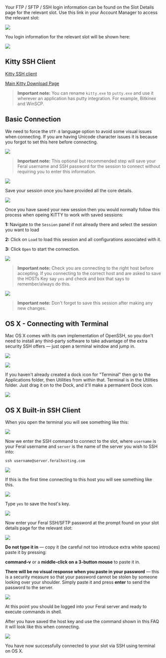 
Your FTP / SFTP / SSH login information can be found on the Slot Details page for the relevant slot. Use this link in your Account Manager to access the relevant slot:

![](https://raw.github.com/feralhosting/feralfilehosting/master/Feral%20Wiki/0%20Generic/slot_detail_link.png)

You login information for the relevant slot will be shown here:

![](https://raw.github.com/feralhosting/feralfilehosting/master/Feral%20Wiki/0%20Generic/slot_detail_ssh.png)

Kitty SSH Client
---

[Kitty SSH client](http://www.9bis.net/kitty/?page=Download)

[Main Kitty Download Page](http://www.fosshub.com/KiTTY.html)

> **Important note:** You can rename `kitty.exe` to `putty.exe` and use it wherever an application has putty integration. For example, Bitkinex and WinSCP.

Basic Connection
---

We need to force the `UTF-8` language option to avoid some visual issues when connecting. If you are having Unicode character issues it is because you forgot to set this here before connecting.

![](https://raw.github.com/feralhosting/feralfilehosting/master/Feral%20Wiki/SSH/Kitty%20-%20SSH%20-%20Private%20Keys%20-%20SSH%20tunnels/1.png)

> **Important note:** This optional but recommended step will save your Feral username and SSH password for the session to connect without requiring you to enter this information.

![](https://raw.github.com/feralhosting/feralfilehosting/master/Feral%20Wiki/SSH/Kitty%20-%20SSH%20-%20Private%20Keys%20-%20SSH%20tunnels/2.png)

Save your session once you have provided all the core details.

![](https://raw.github.com/feralhosting/feralfilehosting/master/Feral%20Wiki/SSH/Kitty%20-%20SSH%20-%20Private%20Keys%20-%20SSH%20tunnels/3.png)

Once you have saved your  new session then you would normally follow this process when opeing KiTTY to work with saved sessions:

**1:** Navigate to the `Session` panel if not already there and select the session you want to load

**2:** Click on `Load` to load this session and all configurations associated with it.

**3:** Click `Open` to start the connection.

![](https://raw.github.com/feralhosting/feralfilehosting/master/Feral%20Wiki/SSH/Kitty%20-%20SSH%20-%20Private%20Keys%20-%20SSH%20tunnels/8.png)

> **Important note:** Check you are connecting to the right host before accepting. If you connecting to the correct host and are asked to save the HOSTs Key say `yes` and check and box that says to remember/always do this.

![](https://raw.github.com/feralhosting/feralfilehosting/master/Feral%20Wiki/SSH/Kitty%20-%20SSH%20-%20Private%20Keys%20-%20SSH%20tunnels/9.png)

> **Important note:** Don't forget to save this session after making any new changes.

OS X - Connecting with Terminal
---

Mac OS X comes with its own implementation of OpenSSH, so you don't need to install any third-party software to take advantage of the extra security SSH offers — just open a terminal window and jump in.

![](https://raw.github.com/feralhosting/feralfilehosting/master/Feral%20Wiki/0%20Generic/macterminal1.png)

![](https://raw.github.com/feralhosting/feralfilehosting/master/Feral%20Wiki/0%20Generic/macterminal2.png)

If you haven't already created a dock icon for "Terminal" then  go to the Applications folder, then Utilities from within that. Terminal is in the Utilities folder. Just drag it on to the Dock, and it'll make a permanent Dock icon.

![](https://raw.github.com/feralhosting/feralfilehosting/master/Feral%20Wiki/0%20Generic/terminalicon.png)

OS X Built-in SSH Client
---

When you open the terminal you will see something like this:

![](https://raw.githubusercontent.com/feralhosting/feralfilehosting/master/Feral%20Wiki/SSH/SSH%20guide%20basics%20-%20PuTTy%20and%20OSX/OS%20X/3.png)

Now we enter the SSH command to connect to the slot, where `username` is your Feral username and `server` is the name of the server you wish to SSH into:

~~~
ssh username@server.feralhosting.com
~~~

![](https://raw.githubusercontent.com/feralhosting/feralfilehosting/master/Feral%20Wiki/SSH/SSH%20guide%20basics%20-%20PuTTy%20and%20OSX/OS%20X/4.png)

If this is the first time connecting to this host you will see something like this.

![](https://raw.githubusercontent.com/feralhosting/feralfilehosting/master/Feral%20Wiki/SSH/SSH%20guide%20basics%20-%20PuTTy%20and%20OSX/OS%20X/5.png)

Type `yes` to save the host's key.

![](https://raw.githubusercontent.com/feralhosting/feralfilehosting/master/Feral%20Wiki/SSH/SSH%20guide%20basics%20-%20PuTTy%20and%20OSX/OS%20X/6.png)

Now enter your Feral SSH/SFTP password at the prompt found on your slot details page for the relevant slot:

![](https://raw.github.com/feralhosting/feralfilehosting/master/Feral%20Wiki/0%20Generic/slot_detail_ssh.png)

**Do not type it in** — copy it (be careful not too introduce extra white spaces) paste it by pressing: 

**command-v** or a **middle-click on a 3-button mouse** to paste it in.

**There will be no visual response when you paste in your password** — this is a security measure so that your password cannot be stolen by someone looking over your shoulder. Simply paste it and press **enter** to send the password to the server.

![](https://raw.githubusercontent.com/feralhosting/feralfilehosting/master/Feral%20Wiki/SSH/SSH%20guide%20basics%20-%20PuTTy%20and%20OSX/OS%20X/7.png)

At this point you should be logged into your Feral server and ready to execute commands in shell.

After you have saved the host key and use the command shown in this FAQ it will look like this when connecting.

![](https://raw.githubusercontent.com/feralhosting/feralfilehosting/master/Feral%20Wiki/SSH/SSH%20guide%20basics%20-%20PuTTy%20and%20OSX/OS%20X/8.png)

You have now successfully connected to your slot via SSH using terminal on OS X.



